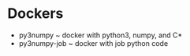 # Dockers

- py3numpy ~ docker with python3, numpy, and C*
- py3numpy-job ~ docker with job python code

